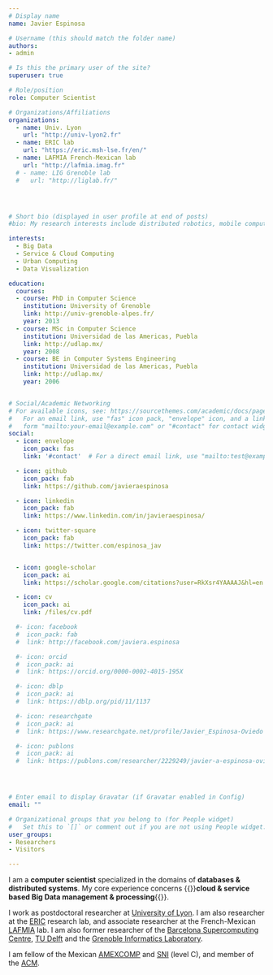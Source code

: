 ```yaml
---
# Display name
name: Javier Espinosa

# Username (this should match the folder name)
authors:
- admin

# Is this the primary user of the site?
superuser: true

# Role/position
role: Computer Scientist

# Organizations/Affiliations
organizations:
  - name: Univ. Lyon
    url: "http://univ-lyon2.fr"
  - name: ERIC lab
    url: "https://eric.msh-lse.fr/en/"
  - name: LAFMIA French-Mexican lab
    url: "http://lafmia.imag.fr"
  # - name: LIG Grenoble lab
  #   url: "http://liglab.fr/"




# Short bio (displayed in user profile at end of posts)
#bio: My research interests include distributed robotics, mobile computing and programmable matter.

interests:
  - Big Data
  - Service & Cloud Computing
  - Urban Computing
  - Data Visualization

education:
  courses:
  - course: PhD in Computer Science
    institution: University of Grenoble
    link: http://univ-grenoble-alpes.fr/
    year: 2013
  - course: MSc in Computer Science
    institution: Universidad de las Americas, Puebla
    link: http://udlap.mx/
    year: 2008
  - course: BE in Computer Systems Engineering
    institution: Universidad de las Americas, Puebla
    link: http://udlap.mx/
    year: 2006


# Social/Academic Networking
# For available icons, see: https://sourcethemes.com/academic/docs/page-builder/#icons
#   For an email link, use "fas" icon pack, "envelope" icon, and a link in the
#   form "mailto:your-email@example.com" or "#contact" for contact widget.
social:
  - icon: envelope
    icon_pack: fas
    link: '#contact'  # For a direct email link, use "mailto:test@example.org".

  - icon: github
    icon_pack: fab
    link: https://github.com/javieraespinosa

  - icon: linkedin
    icon_pack: fab
    link: https://www.linkedin.com/in/javieraespinosa/

  - icon: twitter-square
    icon_pack: fab
    link: https://twitter.com/espinosa_jav


  - icon: google-scholar
    icon_pack: ai
    link: https://scholar.google.com/citations?user=RkXsr4YAAAAJ&hl=en

  - icon: cv
    icon_pack: ai
    link: /files/cv.pdf

  #- icon: facebook
  #  icon_pack: fab
  #  link: http://facebook.com/javiera.espinosa

  #- icon: orcid
  #  icon_pack: ai
  #  link: https://orcid.org/0000-0002-4015-195X  

  #- icon: dblp
  #  icon_pack: ai
  #  link: https://dblp.org/pid/11/1137

  #- icon: researchgate
  #  icon_pack: ai
  #  link: https://www.researchgate.net/profile/Javier_Espinosa-Oviedo  

  #- icon: publons
  #  icon_pack: ai
  #  link: https://publons.com/researcher/2229249/javier-a-espinosa-oviedo/




# Enter email to display Gravatar (if Gravatar enabled in Config)
email: ""

# Organizational groups that you belong to (for People widget)
#   Set this to `[]` or comment out if you are not using People widget.
user_groups:
- Researchers
- Visitors

---
```


I am a **computer scientist** specialized in the domains of **databases & distributed systems**. My core experience concerns {{<hl>}}**cloud & service based Big Data management & processing**{{</hl>}}.

I work as postdoctoral researcher at [University of Lyon](http://univ-lyon3.fr/). I am also researcher at the [ERIC](https://eric.msh-lse.fr/en/) research lab, and associate researcher at the French-Mexican [LAFMIA](http://lafmia.imag.fr) lab. I am also former researcher of the [Barcelona Supercomputing Centre](http://bsc.es), [TU Delft](http://tudelft.nl) and the [Grenoble Informatics Laboratory](http://liglab.fr/en).

I am fellow of the Mexican [AMEXCOMP](http://amexcomp.org.mx/) and [SNI](https://en.wikipedia.org/wiki/Sistema_Nacional_de_Investigadores) (level C), and member of the [ACM](http://acm.org).
